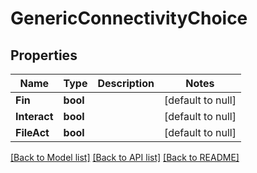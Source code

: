 # GenericConnectivityChoice

## Properties
Name | Type | Description | Notes
------------ | ------------- | ------------- | -------------
**Fin** | **bool** |  | [default to null]
**Interact** | **bool** |  | [default to null]
**FileAct** | **bool** |  | [default to null]

[[Back to Model list]](../README.md#documentation-for-models) [[Back to API list]](../README.md#documentation-for-api-endpoints) [[Back to README]](../README.md)


